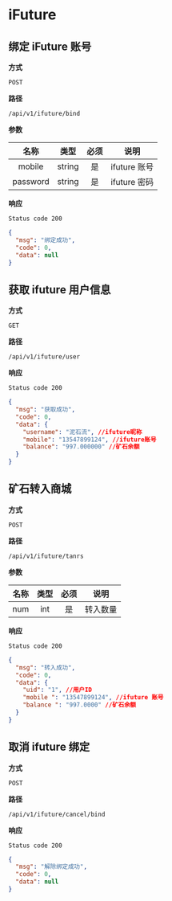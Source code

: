# iFuture

## 绑定 iFuture 账号

**方式**

`POST`

**路径**

`/api/v1/ifuture/bind`

**参数**

|   名称   |  类型  | 必须 |     说明     |
| :------: | :----: | :--: | :----------: |
|  mobile  | string |  是  | ifuture 账号 |
| password | string |  是  | ifuture 密码 |

**响应**

`Status code 200`

```json
{
  "msg": "绑定成功",
  "code": 0,
  "data": null
}
```

## 获取 ifuture 用户信息

**方式**

`GET`

**路径**

`/api/v1/ifuture/user`

**响应**

`Status code 200`

```json
{
  "msg": "获取成功",
  "code": 0,
  "data": {
    "username": "泥石流", //ifuture昵称
    "mobile": "13547899124", //ifuture账号
    "balance": "997.000000" //矿石余额
  }
}
```

## 矿石转入商城

**方式**

`POST`

**路径**

`/api/v1/ifuture/tanrs`

**参数**

| 名称 | 类型 | 必须 |   说明   |
| :--: | :--: | :--: | :------: |
| num  | int  |  是  | 转入数量 |

**响应**

`Status code 200`

```json
{
  "msg": "转入成功",
  "code": 0,
  "data": {
    "uid": "1", //用户ID
    "mobile ": "13547899124", //ifuture 账号
    "balance ": "997.0000" //矿石余额
  }
}
```

## 取消 ifuture 绑定

**方式**

`POST`

**路径**

`/api/v1/ifuture/cancel/bind`

**响应**

`Status code 200`

```json
{
  "msg": "解除绑定成功",
  "code": 0,
  "data": null
}
```
